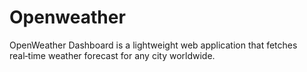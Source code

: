 # Openweather
OpenWeather Dashboard is a lightweight web application that fetches real‑time weather forecast for any city worldwide. 
